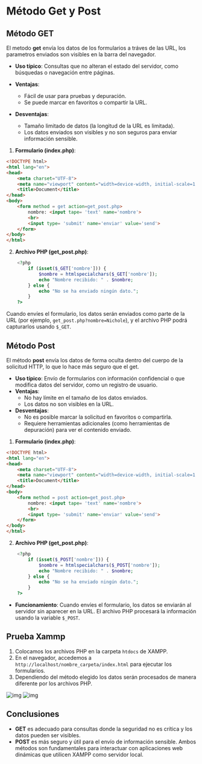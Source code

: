 # Método Get y Post

## Método GET

El metodo **get** envía los datos de los formularios a tráves de las URL, los parametros enviados son visibles en la barra del navegador.

- **Uso típico**: Consultas que no alteran el estado del servidor, como búsquedas o navegación entre páginas.

- **Ventajas**: 
  - Fácil de usar para pruebas y depuración.
  - Se puede marcar en favoritos o compartir la URL.

- **Desventajas**: 
  - Tamaño limitado de datos (la longitud de la URL es limitada).
  - Los datos enviados son visibles y no son seguros para enviar información sensible.


1. **Formulario (index.php)**:
```html
<!DOCTYPE html>
<html lang="en">
<head>
    <meta charset="UTF-8">
    <meta name="viewport" content="width=device-width, initial-scale=1.0">
    <title>Document</title>
</head>
<body>
    <form method = get action=get_post.php>
        nombre: <input tape= 'text' name='nombre'>
        <br>
        <input type= 'submit' name='enviar' value='send'>
    </form>
</body>
</html>
```

2. **Archivo PHP (get_post.php)**:
```php
    <?php
        if (isset($_GET['nombre'])) {
            $nombre = htmlspecialchars($_GET['nombre']);
            echo "Nombre recibido: " . $nombre;
        } else {
            echo "No se ha enviado ningún dato.";
        }
    ?>
```

Cuando envíes el formulario, los datos serán enviados como parte de la URL (por ejemplo, `get_post.php?nombre=Nichole`), y el archivo PHP podrá capturarlos usando `$_GET`.

## Método Post

El método **post** envía los datos de forma oculta dentro del cuerpo de la solicitud HTTP, lo que lo hace más seguro que el get.

- **Uso típico**: Envío de formularios con información confidencial o que modifica datos del servidor, como un registro de usuario.
- **Ventajas**:
  - No hay límite en el tamaño de los datos enviados.
  - Los datos no son visibles en la URL.
- **Desventajas**:
  - No es posible marcar la solicitud en favoritos o compartirla.
  - Requiere herramientas adicionales (como herramientas de depuración) para ver el contenido enviado.

1. **Formulario (index.php)**:
```html
<!DOCTYPE html>
<html lang="en">
<head>
    <meta charset="UTF-8">
    <meta name="viewport" content="width=device-width, initial-scale=1.0">
    <title>Document</title>
</head>
<body>
    <form method = post action=get_post.php>
        nombre: <input tape= 'text' name='nombre'>
        <br>
        <input type= 'submit' name='enviar' value='send'>
    </form>
</body>
</html>
```

2. **Archivo PHP (get_post.php)**:
```php
    <?php
        if (isset($_POST['nombre'])) {
            $nombre = htmlspecialchars($_POST['nombre']);
            echo "Nombre recibido: " . $nombre;
        } else {
            echo "No se ha enviado ningún dato.";
        }
    ?>
```

- **Funcionamiento**: Cuando envíes el formulario, los datos se enviarán al servidor sin aparecer en la URL. El archivo PHP procesará la información usando la variable `$_POST`.

## Prueba Xammp
1. Colocamos los archivos PHP en la carpeta `htdocs` de XAMPP.
2. En el navegador, accedemos a `http://localhost/nombre_carpeta/index.html` para ejecutar los formularios.
3. Dependiendo del método elegido los datos serán procesados de manera diferente por los archivos PHP.

![img]()
![img]()

## Conclusiones
- **GET** es adecuado para consultas donde la seguridad no es crítica y los datos pueden ser visibles.
- **POST** es más seguro y útil para el envío de información sensible.
Ambos métodos son fundamentales para interactuar con aplicaciones web dinámicas que utilicen XAMPP como servidor local.
